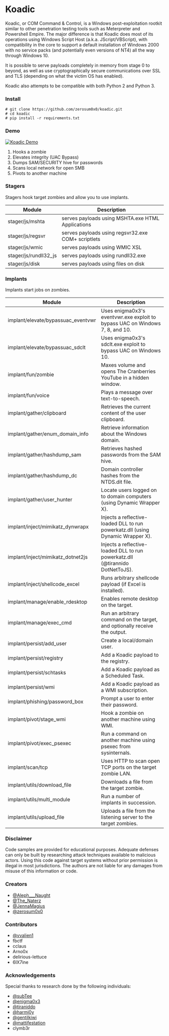 # Koadic
Koadic, or COM Command & Control, is a Windows post-exploitation rootkit similar to other penetration testing tools such as Meterpreter and Powershell Empire. The major difference is that Koadic does most of its operations using Windows Script Host (a.k.a. JScript/VBScript), with compatibility in the core to support a default installation of Windows 2000 with no service packs (and potentially even versions of NT4) all the way through Windows 10.

It is possible to serve payloads completely in memory from stage 0 to beyond, as well as use cryptographically secure communications over SSL and TLS (depending on what the victim OS has enabled).

Koadic also attempts to be compatible with both Python 2 and Python 3.

### Install

```
# git clone https://github.com/zerosum0x0/koadic.git
# cd koadic
# pip install -r requirements.txt
```

### Demo

[![Koadic Demo](http://img.youtube.com/vi/EmUxTqS5GrA/0.jpg)](http://www.youtube.com/watch?v=EmUxTqS5GrA "Koadic Demo")

1. Hooks a zombie
2. Elevates integrity (UAC Bypass)
3. Dumps SAM/SECURITY hive for passwords
4. Scans local network for open SMB
5. Pivots to another machine

### Stagers
Stagers hook target zombies and allow you to use implants.

Module | Description
--------|------------
stager/js/mshta | serves payloads using MSHTA.exe HTML Applications
stager/js/regsvr | serves payloads using regsvr32.exe COM+ scriptlets
stager/js/wmic | serves payloads using WMIC XSL
stager/js/rundll32_js | serves payloads using rundll32.exe
stager/js/disk | serves payloads using files on disk

### Implants
Implants start jobs on zombies.

Module | Description
--------|------------
implant/elevate/bypassuac_eventvwr | Uses enigma0x3's eventvwr.exe exploit to bypass UAC on Windows 7, 8, and 10.
implant/elevate/bypassuac_sdclt | Uses enigma0x3's sdclt.exe exploit to bypass UAC on Windows 10.
implant/fun/zombie | Maxes volume and opens The Cranberries YouTube in a hidden window.
implant/fun/voice | Plays a message over text-to-speech.
implant/gather/clipboard | Retrieves the current content of the user clipboard.
implant/gather/enum_domain_info | Retrieve information about the Windows domain.
implant/gather/hashdump_sam | Retrieves hashed passwords from the SAM hive.
implant/gather/hashdump_dc | Domain controller hashes from the NTDS.dit file.
implant/gather/user_hunter | Locate users logged on to domain computers (using Dynamic Wrapper X).
implant/inject/mimikatz_dynwrapx | Injects a reflective-loaded DLL to run powerkatz.dll (using Dynamic Wrapper X).
implant/inject/mimikatz_dotnet2js | Injects a reflective-loaded DLL to run powerkatz.dll (@tirannido DotNetToJS).
implant/inject/shellcode_excel | Runs arbitrary shellcode payload (if Excel is installed).
implant/manage/enable_rdesktop | Enables remote desktop on the target.
implant/manage/exec_cmd | Run an arbitrary command on the target, and optionally receive the output.
implant/persist/add_user | Create a local/domain user.
implant/persist/registry | Add a Koadic payload to the registry.
implant/persist/schtasks | Add a Koadic payload as a Scheduled Task.
implant/persist/wmi | Add a Koadic payload as a WMI subscription.
implant/phishing/password_box | Prompt a user to enter their password.
implant/pivot/stage_wmi | Hook a zombie on another machine using WMI.
implant/pivot/exec_psexec | Run a command on another machine using psexec from sysinternals.
implant/scan/tcp | Uses HTTP to scan open TCP ports on the target zombie LAN.
implant/utils/download_file | Downloads a file from the target zombie.
implant/utils/multi_module | Run a number of implants in succession.
implant/utils/upload_file | Uploads a file from the listening server to the target zombies.

### Disclaimer
Code samples are provided for educational purposes. Adequate defenses can only be built by researching attack techniques available to malicious actors. Using this code against target systems without prior permission is illegal in most jurisdictions. The authors are not liable for any damages from misuse of this information or code.

### Creators
- [@Aleph_\__Naught](https://twitter.com/Aleph___Naught)
- [@The_Naterz](https://twitter.com/The_Naterz)
- [@JennaMagius](https://twitter.com/JennaMagius)
- [@zerosum0x0](https://twitter.com/zerosum0x0)

### Contributors
- [@vvalien1](https://twitter.com/vvalien1)
- fbctf
- cclaus
- Arno0x
- delirious-lettuce
- 6IX7ine

### Acknowledgements
Special thanks to research done by the following individuals:

- [@subTee](https://twitter.com/subTee)
- [@enigma0x3](https://twitter.com/enigma0x3)
- [@tiraniddo](https://twitter.com/tiraniddo)
- [@harmj0y](https://twitter.com/harmj0y)
- [@gentilkiwi](https://twitter.com/gentilkiwi)
- [@mattifestation](https://twitter.com/mattifestation)
- clymb3r
